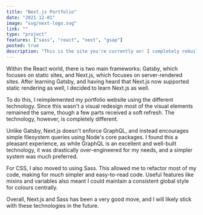```yaml
---
title: "Next.js Portfolio"
date: "2021-12-01"
image: "svg/next-logo.svg"
link: ""
type: "project"
features: ["sass", "react", "next", "gsap"]
posted: true
description: "This is the site you're currently on! I completely rebuilt my portfolio website, using the Next.js framework instead of Gatsby. This was mainly to learn the Next.js framework, but also provided an opportunity to add some features, and tweak the design a little."
---
```


Within the React world, there is two main frameworks: Gatsby, which focuses on static sites, and Next.js, which focuses on server-rendered sites. After learning Gatsby, and having heard that Next.js now supported static rendering as well, I decided to learn Next.js as well.

To do this, I reimplemented my portfolio website using the different technology. Since this wasn't a visual redesign most of the visual elements remained the same, though a few parts received a soft refresh. The technology, however, is completely different.

Unlike Gatsby, Next.js doesn't enforce GraphQL, and instead encourages simple filesystem queries using Node's core packages. I found this a pleasant experience, as while GraphQL is an excellent and well-built technology, it was drastically over-engineered for my needs, and a simpler system was much preferred.

For CSS, I also moved to using Sass. This allowed me to refactor most of my code, making for *much* simpler and easy-to-read code. Useful features like mixins and variables also meant I could maintain a consistent global style for colours centrally.

Overall, Next.js and Sass has been a very good move, and I will likely stick with these technologies in the future.